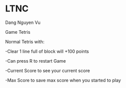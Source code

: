 # LTNC
Dang Nguyen Vu 

Game Tetris

Normal Tetris with:

-Clear 1 line full of block will +100 points

-Can press R to restart Game

-Current Score to see your current score

-Max Score to save max score when you started to play
